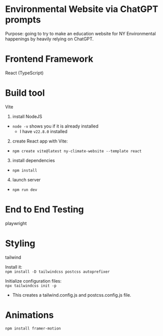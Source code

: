 # Environmental Website via ChatGPT prompts
Purpose: going to try to make an education website for NY Environmental happenings by heavily relying on ChatGPT. 

# Frontend Framework

React (TypeScript)

# Build tool 
Vite  
1. install NodeJS
  - `node -v` shows you if it is already installed
    - I have `v22.8.0` installed

2. create React app with Vite:
- `npm create vite@latest ny-climate-website --template react`

3. install dependencies
- `npm install`

4. launch server 
- `npm run dev` 

# End to End Testing 
playwright 

# Styling 
tailwind 

Install it:  
`npm install -D tailwindcss postcss autoprefixer`

Initialize configuration files:  
`npx tailwindcss init -p`
- This creates a tailwind.config.js and postcss.config.js file.  

# Animations 

`npm install framer-motion`





